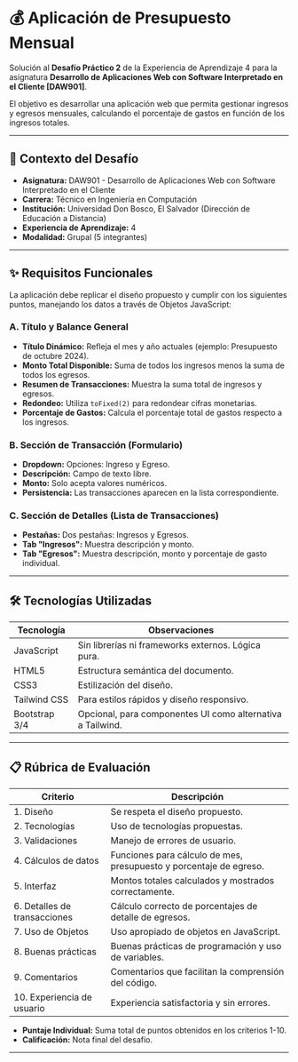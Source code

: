 # 💰 Aplicación de Presupuesto Mensual

Solución al **Desafío Práctico 2** de la Experiencia de Aprendizaje 4 para la asignatura **Desarrollo de Aplicaciones Web con Software Interpretado en el Cliente [DAW901]**.

El objetivo es desarrollar una aplicación web que permita gestionar ingresos y egresos mensuales, calculando el porcentaje de gastos en función de los ingresos totales.

---

## 🎯 Contexto del Desafío

- **Asignatura:** DAW901 - Desarrollo de Aplicaciones Web con Software Interpretado en el Cliente
- **Carrera:** Técnico en Ingeniería en Computación
- **Institución:** Universidad Don Bosco, El Salvador (Dirección de Educación a Distancia)
- **Experiencia de Aprendizaje:** 4
- **Modalidad:** Grupal (5 integrantes)

---

## ✨ Requisitos Funcionales

La aplicación debe replicar el diseño propuesto y cumplir con los siguientes puntos, manejando los datos a través de Objetos JavaScript:

### A. Título y Balance General

- **Título Dinámico:** Refleja el mes y año actuales (ejemplo: Presupuesto de octubre 2024).
- **Monto Total Disponible:** Suma de todos los ingresos menos la suma de todos los egresos.
- **Resumen de Transacciones:** Muestra la suma total de ingresos y egresos.
- **Redondeo:** Utiliza `toFixed(2)` para redondear cifras monetarias.
- **Porcentaje de Gastos:** Calcula el porcentaje total de gastos respecto a los ingresos.

### B. Sección de Transacción (Formulario)

- **Dropdown:** Opciones: Ingreso y Egreso.
- **Descripción:** Campo de texto libre.
- **Monto:** Solo acepta valores numéricos.
- **Persistencia:** Las transacciones aparecen en la lista correspondiente.

### C. Sección de Detalles (Lista de Transacciones)

- **Pestañas:** Dos pestañas: Ingresos y Egresos.
- **Tab "Ingresos":** Muestra descripción y monto.
- **Tab "Egresos":** Muestra descripción, monto y porcentaje de gasto individual.

---

## 🛠️ Tecnologías Utilizadas

| Tecnología    | Observaciones                                                        |
|---------------|---------------------------------------------------------------------|
| JavaScript    | Sin librerías ni frameworks externos. Lógica pura.                  |
| HTML5         | Estructura semántica del documento.                                 |
| CSS3          | Estilización del diseño.                                            |
| Tailwind CSS  | Para estilos rápidos y diseño responsivo.                           |
| Bootstrap 3/4 | Opcional, para componentes UI como alternativa a Tailwind.          |

---

## 📋 Rúbrica de Evaluación

| Criterio                   | Descripción                                                                 |
|----------------------------|-----------------------------------------------------------------------------|
| 1. Diseño                  | Se respeta el diseño propuesto.                                             |
| 2. Tecnologías             | Uso de tecnologías propuestas.                                              |
| 3. Validaciones            | Manejo de errores de usuario.                                               |
| 4. Cálculos de datos       | Funciones para cálculo de mes, presupuesto y porcentaje de egreso.          |
| 5. Interfaz                | Montos totales calculados y mostrados correctamente.                        |
| 6. Detalles de transacciones| Cálculo correcto de porcentajes de detalle de egresos.                     |
| 7. Uso de Objetos          | Uso apropiado de objetos en JavaScript.                                     |
| 8. Buenas prácticas        | Buenas prácticas de programación y uso de variables.                        |
| 9. Comentarios             | Comentarios que facilitan la comprensión del código.                        |
| 10. Experiencia de usuario | Experiencia satisfactoria y sin errores.                                    |

- **Puntaje Individual:** Suma total de puntos obtenidos en los criterios 1-10.
- **Calificación:** Nota final del desafío.

---
